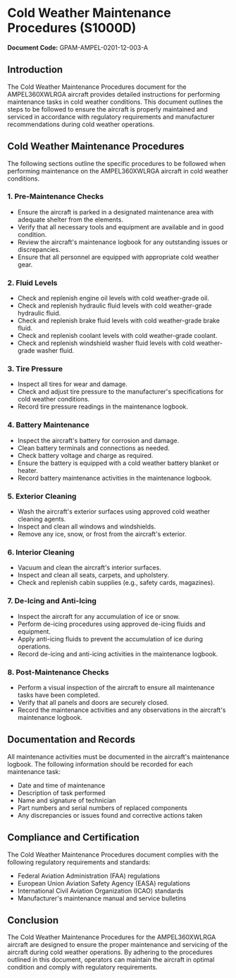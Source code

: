 # Cold Weather Maintenance Procedures (S1000D)

**Document Code:** GPAM-AMPEL-0201-12-003-A

## Introduction

The Cold Weather Maintenance Procedures document for the AMPEL360XWLRGA aircraft provides detailed instructions for performing maintenance tasks in cold weather conditions. This document outlines the steps to be followed to ensure the aircraft is properly maintained and serviced in accordance with regulatory requirements and manufacturer recommendations during cold weather operations.

## Cold Weather Maintenance Procedures

The following sections outline the specific procedures to be followed when performing maintenance on the AMPEL360XWLRGA aircraft in cold weather conditions.

### 1. Pre-Maintenance Checks

- Ensure the aircraft is parked in a designated maintenance area with adequate shelter from the elements.
- Verify that all necessary tools and equipment are available and in good condition.
- Review the aircraft's maintenance logbook for any outstanding issues or discrepancies.
- Ensure that all personnel are equipped with appropriate cold weather gear.

### 2. Fluid Levels

- Check and replenish engine oil levels with cold weather-grade oil.
- Check and replenish hydraulic fluid levels with cold weather-grade hydraulic fluid.
- Check and replenish brake fluid levels with cold weather-grade brake fluid.
- Check and replenish coolant levels with cold weather-grade coolant.
- Check and replenish windshield washer fluid levels with cold weather-grade washer fluid.

### 3. Tire Pressure

- Inspect all tires for wear and damage.
- Check and adjust tire pressure to the manufacturer's specifications for cold weather conditions.
- Record tire pressure readings in the maintenance logbook.

### 4. Battery Maintenance

- Inspect the aircraft's battery for corrosion and damage.
- Clean battery terminals and connections as needed.
- Check battery voltage and charge as required.
- Ensure the battery is equipped with a cold weather battery blanket or heater.
- Record battery maintenance activities in the maintenance logbook.

### 5. Exterior Cleaning

- Wash the aircraft's exterior surfaces using approved cold weather cleaning agents.
- Inspect and clean all windows and windshields.
- Remove any ice, snow, or frost from the aircraft's exterior.

### 6. Interior Cleaning

- Vacuum and clean the aircraft's interior surfaces.
- Inspect and clean all seats, carpets, and upholstery.
- Check and replenish cabin supplies (e.g., safety cards, magazines).

### 7. De-Icing and Anti-Icing

- Inspect the aircraft for any accumulation of ice or snow.
- Perform de-icing procedures using approved de-icing fluids and equipment.
- Apply anti-icing fluids to prevent the accumulation of ice during operations.
- Record de-icing and anti-icing activities in the maintenance logbook.

### 8. Post-Maintenance Checks

- Perform a visual inspection of the aircraft to ensure all maintenance tasks have been completed.
- Verify that all panels and doors are securely closed.
- Record the maintenance activities and any observations in the aircraft's maintenance logbook.

## Documentation and Records

All maintenance activities must be documented in the aircraft's maintenance logbook. The following information should be recorded for each maintenance task:

- Date and time of maintenance
- Description of task performed
- Name and signature of technician
- Part numbers and serial numbers of replaced components
- Any discrepancies or issues found and corrective actions taken

## Compliance and Certification

The Cold Weather Maintenance Procedures document complies with the following regulatory requirements and standards:

- Federal Aviation Administration (FAA) regulations
- European Union Aviation Safety Agency (EASA) regulations
- International Civil Aviation Organization (ICAO) standards
- Manufacturer's maintenance manual and service bulletins

## Conclusion

The Cold Weather Maintenance Procedures for the AMPEL360XWLRGA aircraft are designed to ensure the proper maintenance and servicing of the aircraft during cold weather operations. By adhering to the procedures outlined in this document, operators can maintain the aircraft in optimal condition and comply with regulatory requirements.
